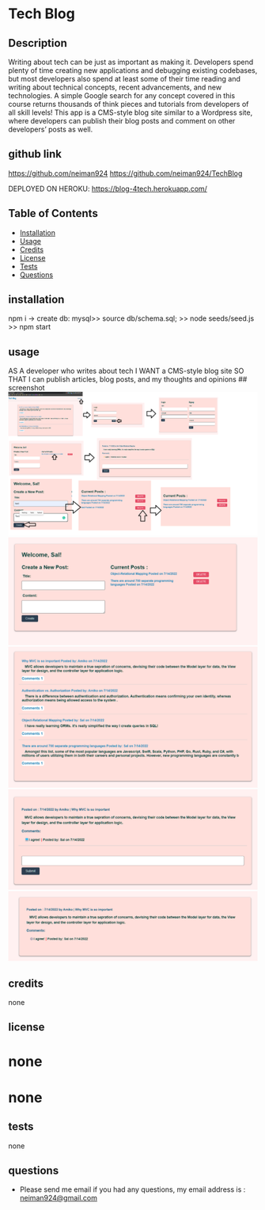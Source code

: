 
# Tech Blog

## Description 
Writing about tech can be just as important as making it. Developers spend plenty of time creating new applications and debugging existing codebases, but most developers also spend at least some of their time reading and writing about technical concepts, recent advancements, and new technologies. A simple Google search for any concept covered in this course returns thousands of think pieces and tutorials from developers of all skill levels! This app is a CMS-style blog site similar to a Wordpress site, where developers can publish their blog posts and comment on other developers’ posts as well. 


## github link 
https://github.com/neiman924
https://github.com/neiman924/TechBlog

DEPLOYED ON HEROKU:
https://blog-4tech.herokuapp.com/

## Table of Contents

- [Installation](#installation)
- [Usage](#usage)
- [Credits](#credits)
- [License](#license)
- [Tests](#tests)
- [Questions](#questions)

## installation
npm i -> create db: mysql>> source db/schema.sql; >> node seeds/seed.js >> npm start

## usage
AS A developer who writes about tech I WANT a CMS-style blog site SO THAT I can publish articles, blog posts, and my thoughts and opinions
    ## screenshot
    ![alt text](https://raw.githubusercontent.com/neiman924/TechBlog/main/Assets/s1.png)
    ![alt text](https://raw.githubusercontent.com/neiman924/TechBlog/main/Assets/s2.png)
    ![alt text](https://raw.githubusercontent.com/neiman924/TechBlog/main/Assets/s3.png)
    ![alt text](https://raw.githubusercontent.com/neiman924/TechBlog/main/Assets/s4.png)
    ![alt text](https://raw.githubusercontent.com/neiman924/TechBlog/main/Assets/s5.png)
 
## credits
none

## license

# none
# none


## tests
none

## questions
- Please send me email if you had any questions, my email address is :
 neiman924@gmail.com

